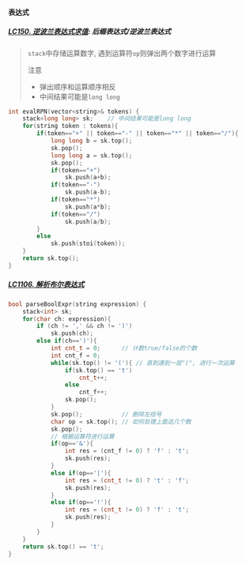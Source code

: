 #### 表达式

##### [LC150. 逆波兰表达式求值](/workspace/150.%E9%80%86%E6%B3%A2%E5%85%B0%E8%A1%A8%E8%BE%BE%E5%BC%8F%E6%B1%82%E5%80%BC.cpp): 后缀表达式/逆波兰表达式

> `stack`中存储运算数字, 遇到运算符`op`则弹出两个数字进行运算
> 
> 注意
> - 弹出顺序和运算顺序相反
> - 中间结果可能是`long long`

```CPP
int evalRPN(vector<string>& tokens) {
    stack<long long> sk;    // 中间结果可能是long long
    for(string token : tokens){
        if(token=="+" || token=="-" || token=="*" || token=="/"){
            long long b = sk.top();
            sk.pop();
            long long a = sk.top();
            sk.pop();
            if(token=="+")
                sk.push(a+b);
            if(token=="-")
                sk.push(a-b);
            if(token=="*")
                sk.push(a*b);
            if(token=="/")
                sk.push(a/b);
        }
        else
            sk.push(stoi(token));
    }
    return sk.top();
}
```


##### [LC1106. 解析布尔表达式](/workspace/1106.%E8%A7%A3%E6%9E%90%E5%B8%83%E5%B0%94%E8%A1%A8%E8%BE%BE%E5%BC%8F.cpp)

```CPP
bool parseBoolExpr(string expression) {
    stack<int> sk;
    for(char ch: expression){
        if (ch != ',' && ch != ')')
            sk.push(ch); 
        else if(ch==')'){
            int cnt_t = 0;      // 计数true/false的个数
            int cnt_f = 0;
            while(sk.top() != '('){ // 直到遇到一层"(", 进行一次运算
                if(sk.top() == 't')
                    cnt_t++;
                else
                    cnt_f++;
                sk.pop();
            }
            sk.pop();           // 删除左括号
            char op = sk.top(); // 如何处理上面这几个数
            sk.pop();
            // 根据运算符进行运算
            if(op=='&'){
                int res = (cnt_f != 0) ? 'f' : 't';
                sk.push(res);
            }
            else if(op=='|'){
                int res = (cnt_t != 0) ? 't' : 'f';
                sk.push(res);
            }
            else if(op=='!'){
                int res = (cnt_t != 0) ? 'f' : 't';
                sk.push(res);
            }
        }
    }
    return sk.top() == 't';
}
```